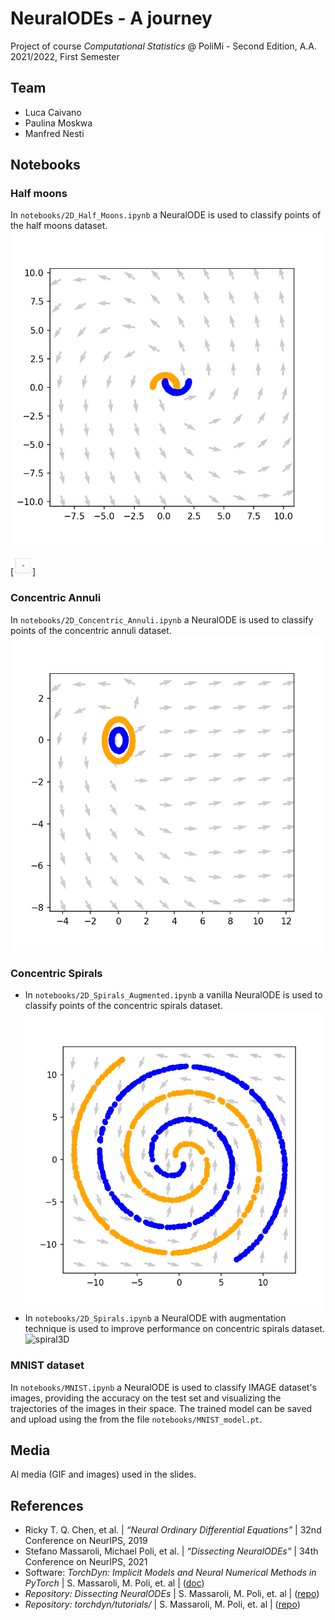# NeuralODEs - A journey
Project of course *Computational Statistics* @ PoliMi - Second Edition, A.A. 2021/2022, First Semester

## Team

* Luca Caivano
* Paulina Moskwa
* Manfred Nesti

## Notebooks

### Half moons
In `notebooks/2D_Half_Moons.ipynb` a NeuralODE is used to classify points of the half moons dataset.
![half_moons](media/half_moons.gif)

[<img src="./media/half_moons.gif" width="30" />]


### Concentric Annuli
In `notebooks/2D_Concentric_Annuli.ipynb` a NeuralODE is used to classify points of the concentric annuli dataset.
![concentric_annuli](media/concentric_annuli.gif)

### Concentric Spirals
* In `notebooks/2D_Spirals_Augmented.ipynb` a vanilla NeuralODE is used to classify points of the concentric spirals dataset.
![spirals](media/spirals.gif)
* In `notebooks/2D_Spirals.ipynb` a NeuralODE with augmentation technique is used to improve performance on concentric spirals dataset.
![spiral3D](media/spiral3D.gif)

### MNIST dataset
In `notebooks/MNIST.ipynb` a NeuralODE is used to classify IMAGE dataset's images, providing the accuracy on the test set and visualizing the trajectories of the images in their space. The trained model can be saved and upload using the from the file `notebooks/MNIST_model.pt`.

## Media
Al media (GIF and images) used in the slides.

## References
* Ricky T. Q. Chen, et al. | *“Neural Ordinary Differential Equations”* | 32nd Conference on NeurIPS, 2019
* Stefano Massaroli, Michael Poli, et al. | *“Dissecting NeuralODEs”* | 34th Conference on NeurIPS, 2021
* Software: *TorchDyn: Implicit Models and Neural Numerical Methods in PyTorch* |  S. Massaroli, M. Poli, et. al | ([doc](https://torchdyn.readthedocs.io/en/stable/tutorials/quickstart.html))
* *Repository: Dissecting NeuralODEs* | S. Massaroli, M. Poli, et. al | ([repo](https://github.com/DiffEqML/diffeqml-research/tree/master/dissecting-neural-odes))   
* *Repository: torchdyn/tutorials/* | S. Massaroli, M. Poli, et. al | ([repo](https://github.com/DiffEqML/torchdyn/tree/master/tutorials))
